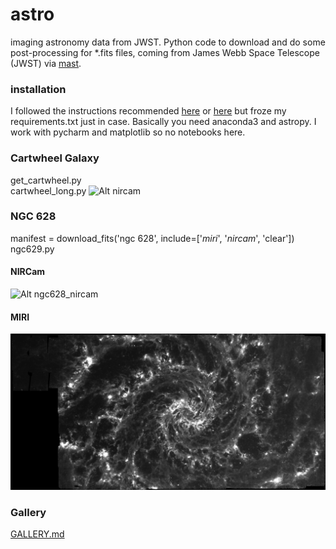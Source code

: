 # astro
imaging astronomy data from JWST. Python code to download and do some post-processing for *.fits files, coming from James Webb Space Telescope (JWST) via [mast](https://mast.stsci.edu/portal/Mashup/Clients/Mast/Portal.html).
### installation
I followed the instructions recommended [here](https://github.com/spacetelescope/jdat_notebooks) or [here](https://spacetelescope.github.io/jdat_notebooks/install.html#install) but froze my requirements.txt just in case. Basically you need anaconda3 and astropy. I work with pycharm and matplotlib so no notebooks here.
### Cartwheel Galaxy
get_cartwheel.py<br>
cartwheel_long.py
![Alt nircam](https://github.com/yuval-harpaz/astro/blob/main/pics/cartwheel_nircam.png?raw=true)
### NGC 628
manifest = download_fits('ngc 628', include=['_miri_', '_nircam_', 'clear'])<br>
ngc629.py
#### NIRCam
![Alt ngc628_nircam](https://github.com/yuval-harpaz/astro/blob/main/pics/NGC_628_nircam.png?raw=true)
#### MIRI
![Alt ngc628_miri](https://github.com/yuval-harpaz/astro/blob/main/pics/NGC_628_miri.png?raw=true)
### Gallery
[GALLERY.md]('https://github.com/yuval-harpaz/astro/GALLERY.md')

